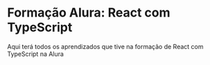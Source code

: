 # Formação Alura: React com TypeScript

 Aqui terá todos os aprendizados que tive na formação de React com TypeScript na Alura
